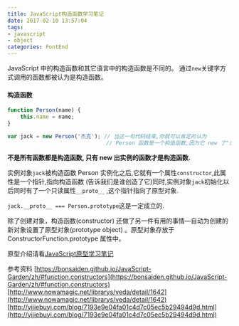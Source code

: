 ```yaml
---
title: JavaScript构造函数学习笔记
date: 2017-02-10 13:57:04
tags:
- javascript
- object
categories: FontEnd
---
```

JavaScript 中的构造函数和其它语言中的构造函数是不同的。 通过`new`关键字方式调用的函数都被认为是构造函数。

#### 构造函数

``` javascript
function Person(name) {
    this.name = name;
}

var jack = new Person('杰克'); // 当这一句代码结束,你就可以肯定的认为 
                               // Person 函数是一个构造函数,因为它 new 了"杰克"
```

**不是所有函数都是构造函数, 只有 new 出实例的函数才是构造函数.**
<!-- more -->
实例对象`jack`被构造函数 Person 实例化之后,它就有一个属性`constructor`,此属性是一个指针,指向构造函数 (告诉我们是谁创造了它)同时,实例对象`jack`初始化以后同时有了一个只读属性`__proto__` ,这个指针指向了原型对象.

`jack.__proto__ === Person.prototype`这是一定成立的.

除了创建对象，构造函数(constructor) 还做了另一件有用的事情—自动为创建的新对象设置了原型对象(prototype object) 。原型对象存放于 ConstructorFunction.prototype 属性中。

原型介绍请看[JavaScript原型学习笔记](https://gitcook.github.io/2017/02/08/js-prototype/) 


参考资料
[https://bonsaiden.github.io/JavaScript-Garden/zh/#function.constructors](https://bonsaiden.github.io/JavaScript-Garden/zh/#function.constructors)
[http://www.nowamagic.net/librarys/veda/detail/1642](http://www.nowamagic.net/librarys/veda/detail/1642) 
[http://yijiebuyi.com/blog/7193e9e04fa01c4d7c05ec5b29494d9d.html](http://yijiebuyi.com/blog/7193e9e04fa01c4d7c05ec5b29494d9d.html) 